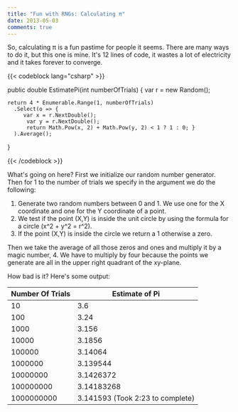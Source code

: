 ```yaml
---
title: "Fun with RNGs: Calculating π"
date: 2013-05-03
comments: true
---
```


So, calculating &#960; is a fun pastime for people it seems. There are many ways to do it, but this one is mine. It's 12 lines of code, it wastes a lot of electricity and it takes forever to converge.

{{< codeblock lang="csharp" >}}

public double EstimatePi(int numberOfTrials)
{
    var r = new Random();

    return 4 * Enumerable.Range(1, numberOfTrials)
      .Select(o => {
	     var x = r.NextDouble();
	      var y = r.NextDouble();
	      return Math.Pow(x, 2) + Math.Pow(y, 2) < 1 ? 1 : 0; }
      ).Average();
}

{{< /codeblock >}}

What's going on here? First we initialize our random number generator. Then for 1 to the number of trials we specify in the argument we do the following:

1. Generate two random numbers between 0 and 1. We use one for the X coordinate and one for the Y coordinate of a point.
1. We test if the point (X,Y) is inside the unit circle by using the formula for a circle (x^2 + y^2 = r^2).
1. If the point (X,Y) is inside the circle we return a 1 otherwise a zero.

Then we take the average of all those zeros and ones and multiply it by a magic number, 4. We have to multiply by four because the points we generate are all in the upper right quadrant of the xy-plane.

How bad is it? Here's some output:  

|Number Of Trials|Estimate of Pi|
|---|---|
|10|3.6|
|100					|3.24|
|1000				|3.156|
|10000				|3.1856|
|100000				|3.14064|
|1000000				|3.139544|
|10000000			|3.1426372|
|100000000			|3.14183268|
|1000000000			|3.141593 (Took 2:23 to complete)|